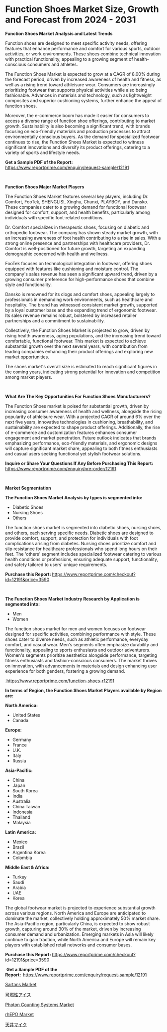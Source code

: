 <p><h1>Function Shoes Market Size, Growth and Forecast from 2024 - 2031</h1></p><p><strong>Function Shoes Market Analysis and Latest Trends</strong></p>
<p><p>Function shoes are designed to meet specific activity needs, offering features that enhance performance and comfort for various sports, outdoor activities, or work environments. These shoes combine technical innovation with practical functionality, appealing to a growing segment of health-conscious consumers and athletes.</p><p>The Function Shoes Market is expected to grow at a CAGR of 8.00% during the forecast period, driven by increased awareness of health and fitness, as well as a rising trend toward athleisure wear. Consumers are increasingly prioritizing footwear that supports physical activities while also being fashionable. Advances in materials and technology, such as lightweight composites and superior cushioning systems, further enhance the appeal of function shoes.</p><p>Moreover, the e-commerce boom has made it easier for consumers to access a diverse range of function shoe offerings, contributing to market growth. Sustainability is also becoming a significant trend, with brands focusing on eco-friendly materials and production processes to attract environmentally conscious buyers. As the demand for specialized footwear continues to rise, the Function Shoes Market is expected to witness significant innovations and diversify its product offerings, catering to a variety of sports and lifestyle needs.</p></p>
<p><strong>Get a Sample PDF of the Report:&nbsp;</strong> <a href="https://www.reportprime.com/enquiry/request-sample/12191">https://www.reportprime.com/enquiry/request-sample/12191</a></p>
<p>&nbsp;</p>
<p><strong>Function Shoes Major Market Players</strong></p>
<p><p>The Function Shoes Market features several key players, including Dr. Comfort, FooTek, SHENGLISI, Xinghu, Chunxi, PLAYBOY, and Dansko. These companies cater to a growing demand for functional footwear designed for comfort, support, and health benefits, particularly among individuals with specific foot-related conditions.</p><p>Dr. Comfort specializes in therapeutic shoes, focusing on diabetic and orthopedic footwear. The company has shown steady market growth, with an increasing awareness of foot health contributing to a rise in sales. With a strong online presence and partnerships with healthcare providers, Dr. Comfort is well-positioned for future growth, targeting an expanding demographic concerned with health and wellness.</p><p>FooTek focuses on technological integration in footwear, offering shoes equipped with features like cushioning and moisture control. The company's sales revenue has seen a significant upward trend, driven by a growing consumer preference for high-performance shoes that combine style and functionality.</p><p>Dansko is renowned for its clogs and comfort shoes, appealing largely to professionals in demanding work environments, such as healthcare and hospitality. The brand has witnessed consistent market growth, supported by a loyal customer base and the expanding trend of ergonomic footwear. Its sales revenue remains robust, bolstered by increased retailer partnerships and a commitment to sustainability.</p><p>Collectively, the Function Shoes Market is projected to grow, driven by rising health awareness, aging populations, and the increasing trend toward comfortable, functional footwear. This market is expected to achieve substantial growth over the next several years, with contribution from leading companies enhancing their product offerings and exploring new market opportunities. </p><p>The shoes market's overall size is estimated to reach significant figures in the coming years, indicating strong potential for innovation and competition among market players.</p></p>
<p>&nbsp;</p>
<p><strong>What Are The Key Opportunities For Function Shoes Manufacturers?</strong></p>
<p><p>The Function Shoes market is poised for substantial growth, driven by increasing consumer awareness of health and wellness, alongside the rising popularity of athleisure wear. With a projected CAGR of around 6% over the next five years, innovative technologies in cushioning, breathability, and sustainability are expected to shape product offerings. Additionally, the rise of e-commerce and customization features enhances consumer engagement and market penetration. Future outlook indicates that brands emphasizing performance, eco-friendly materials, and ergonomic designs will capture significant market share, appealing to both fitness enthusiasts and casual users seeking functional yet stylish footwear solutions.</p></p>
<p><strong>Inquire or Share Your Questions If Any Before Purchasing This Report:</strong> <a href="https://www.reportprime.com/enquiry/pre-order/12191">https://www.reportprime.com/enquiry/pre-order/12191</a></p>
<p>&nbsp;</p>
<p><strong>Market Segmentation</strong></p>
<p><strong>The Function Shoes Market Analysis by types is segmented into:</strong></p>
<p><ul><li>Diabetic Shoes</li><li>Nursing Shoes</li><li>Others</li></ul></p>
<p><p>The function shoes market is segmented into diabetic shoes, nursing shoes, and others, each serving specific needs. Diabetic shoes are designed to provide comfort, support, and protection for individuals with foot complications arising from diabetes. Nursing shoes prioritize comfort and slip resistance for healthcare professionals who spend long hours on their feet. The 'others' segment includes specialized footwear catering to various health conditions or professions, ensuring adequate support, functionality, and safety tailored to users' unique requirements.</p></p>
<p><strong>Purchase this Report:&nbsp;</strong><a href="https://www.reportprime.com/checkout?id=12191&price=3590">https://www.reportprime.com/checkout?id=12191&price=3590</a></p>
<p>&nbsp;</p>
<p><strong>The Function Shoes Market Industry Research by Application is segmented into:</strong></p>
<p><ul><li>Men</li><li>Women</li></ul></p>
<p><p>The function shoes market for men and women focuses on footwear designed for specific activities, combining performance with style. These shoes cater to diverse needs, such as athletic performance, everyday comfort, and casual wear. Men's segments often emphasize durability and functionality, appealing to sports enthusiasts and outdoor adventurers. Women's segments prioritize aesthetics alongside performance, targeting fitness enthusiasts and fashion-conscious consumers. The market thrives on innovation, with advancements in materials and design enhancing user experience for both genders, fostering a growing demand.</p></p>
<p><a href="https://www.reportprime.com/function-shoes-r12191">&nbsp;https://www.reportprime.com/function-shoes-r12191</a></p>
<p><strong>In terms of Region, the Function Shoes Market Players available by Region are:</strong></p>
<p>
    <p> <strong> North America: </strong>
        <ul>
            <li>United States</li>
            <li>Canada</li>
        </ul>
        </p> 
    <p> <strong> Europe: </strong>
        <ul>
            <li>Germany</li>
            <li>France</li>
            <li>U.K.</li>
            <li>Italy</li>
            <li>Russia</li>
        </ul>
        </p> 
    <p> <strong> Asia-Pacific: </strong>
        <ul>
            <li>China</li>
            <li>Japan</li>
            <li>South Korea</li>
            <li>India</li>
            <li>Australia</li>
            <li>China Taiwan</li>
            <li>Indonesia</li>
            <li>Thailand</li>
            <li>Malaysia</li>
        </ul>
        </p> 
    <p> <strong> Latin America: </strong>
        <ul>
            <li>Mexico</li>
            <li>Brazil</li>
            <li>Argentina Korea</li>
            <li>Colombia</li>
        </ul>
        </p> 
    <p> <strong> Middle East & Africa: </strong>
        <ul>
            <li>Turkey</li>
            <li>Saudi</li>
            <li>Arabia</li>
            <li>UAE</li>
            <li>Korea</li>
        </ul>
    </p>
    </p>
<p><p>The global footwear market is projected to experience substantial growth across various regions. North America and Europe are anticipated to dominate the market, collectively holding approximately 50% market share. The Asia-Pacific region, particularly China, is expected to show robust growth, capturing around 30% of the market, driven by increasing consumer demand and urbanization. Emerging markets in Asia will likely continue to gain traction, while North America and Europe will remain key players with established retail networks and consumer bases.</p></p>
<p><strong>Purchase this Report: </strong><a href="https://www.reportprime.com/checkout?id=12191&price=3590">https://www.reportprime.com/checkout?id=12191&price=3590</a></p>
<p>&nbsp;<strong>Get a Sample PDF of the Report:&nbsp;&nbsp;</strong><a href="https://www.reportprime.com/enquiry/request-sample/12191">https://www.reportprime.com/enquiry/request-sample/12191</a></p>
<p><strong></strong></p>
<p><p><a href="https://medium.com/@jakobeblake56/pioneering-growth-analyzing-global-sartans-market-dynamics-2024-2031-23548cba5879">Sartans Market</a></p><p><a href="https://medium.com/@shepardelmer/%E5%8F%AF%E7%87%83%E6%80%A7%E6%B0%B7%E5%B8%82%E5%A0%B4%E3%81%AE%E5%B1%95%E6%9C%9B-%E5%AE%8C%E5%85%A8%E3%81%AA%E7%94%A3%E6%A5%AD%E5%88%86%E6%9E%90-2024%E5%B9%B4%E3%81%8B%E3%82%892031%E5%B9%B4-1570ee8590d3">可燃性アイス</a></p><p><a href="https://issuu.com/reportprime-2/docs/photon-counting-systems-market-size_44438a627ebbf9">Photon Counting Systems Market</a></p><p><a href="https://medium.com/@dinoziemann2023/rhepo-market-2024-2031-industry-insights-and-investment-opportunities-af50074e05dd?postPublishedType=initial">rhEPO Market</a></p><p><a href="https://medium.com/@shepardelmer/%E3%82%B0%E3%83%AD%E3%83%BC%E3%83%90%E3%83%AB%E5%A4%A9%E4%BA%95%E3%83%9E%E3%82%A4%E3%82%AF%E5%B8%82%E5%A0%B4%E3%81%AE%E5%8C%85%E6%8B%AC%E7%9A%84%E5%88%86%E6%9E%90-%E6%88%90%E9%95%B7%E3%83%88%E3%83%AC%E3%83%B3%E3%83%89%E3%81%A8%E5%B8%82%E5%A0%B4%E4%BA%88%E6%B8%AC-2024%E5%B9%B4-2031%E5%B9%B4-b95ce0a1fab1">天井マイク</a></p></p>